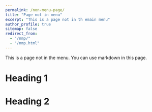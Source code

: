 ```yaml
---
permalink: /non-menu-page/
title: "Page not in menu"
excerpt: "This is a page not in th emain menu"
author_profile: true
sitemap: false
redirect_from: 
  - "/nmp/"
  - "/nmp.html"
---
```


This is a page not in the menu. You can use markdown in this page.

Heading 1
======

Heading 2
======
